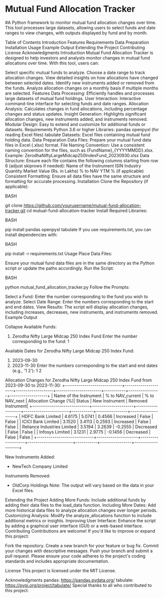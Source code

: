 # Mutual Fund Allocation Tracker
#A Python framework to monitor mutual fund allocation changes over time. This tool processes large datasets, allowing users to select funds and date ranges to view changes, with outputs displayed by fund and by month.

Table of Contents
Introduction
Features
Requirements
Data Preparation
Installation
Usage
Example Output
Extending the Project
Contributing
License
Acknowledgments
Introduction
Mutual Fund Allocation Tracker is designed to help investors and analysts monitor changes in mutual fund allocations over time. With this tool, users can:

Select specific mutual funds to analyze.
Choose a date range to track allocation changes.
View detailed insights on how allocations have changed between selected dates.
Identify new instruments added or removed from the funds.
Analyze allocation changes on a monthly basis if multiple months are selected.
Features
Data Processing: Efficiently handles and processes large datasets of mutual fund holdings.
User Interaction: Interactive command-line interface for selecting funds and date ranges.
Allocation Analysis: Calculates changes in fund allocations, including percentage changes and status updates.
Insight Generation: Highlights significant allocation changes, new instruments added, and instruments removed.
Modular Design: Easy to extend and customize for additional funds or datasets.
Requirements
Python 3.6 or higher
Libraries:
pandas
openpyxl (for reading Excel files)
tabulate
Datasets: Excel files containing mutual fund holding data.
Data Preparation
Data Files: Prepare your mutual fund data files in Excel (.xlsx) format.
File Naming Convention: Use a consistent naming convention for the files, such as {FundName}_{YYYYMMDD}.xlsx.
Example: ZerodhaNiftyLargeMidcap250IndexFund_20230930.xlsx
Data Structure: Ensure each file contains the following columns starting from row 6 (adjust skiprows if needed):
Name of the Instrument
ISIN
Industry
Quantity
Market Value (Rs. in Lakhs)
% to NAV
YTM % (if applicable)
Consistent Formatting: Ensure all data files have the same structure and formatting for accurate processing.
Installation
Clone the Repository (if applicable):

BASH

git clone https://github.com/yourusername/mutual-fund-allocation-tracker.git
cd mutual-fund-allocation-tracker
Install Required Libraries:

BASH

pip install pandas openpyxl tabulate
If you use requirements.txt, you can install dependencies with:

BASH

pip install -r requirements.txt
Usage
Place Data Files:

Ensure your mutual fund data files are in the same directory as the Python script or update the paths accordingly.
Run the Script:

BASH

python mutual_fund_allocation_tracker.py
Follow the Prompts:

Select a Fund: Enter the number corresponding to the fund you wish to analyze.
Select Date Range: Enter the numbers corresponding to the start and end dates.
View Results: The script will display allocation changes, including increases, decreases, new instruments, and instruments removed.
Example Output

Collapse
Available Funds:
1. Zerodha Nifty Large Midcap 250 Index Fund
Enter the number corresponding to the fund: 1

Available Dates for Zerodha Nifty Large Midcap 250 Index Fund:
1. 2023-09-30
2. 2023-11-30
Enter the numbers corresponding to the start and end dates (e.g., '1 2'): 1 2

Allocation Changes for Zerodha Nifty Large Midcap 250 Index Fund from 2023-09-30 to 2023-11-30:
+-----------------------------+---------------------+-------------------+-----------------------+-----------+----------------+-------------------+
|  Name of the Instrument     |  % to NAV_current   |  % to NAV_next    |  Allocation Change (%)|   Status  | New Instrument | Removed Instrument|
+-----------------------------+---------------------+-------------------+-----------------------+-----------+----------------+-------------------+
| HDFC Bank Limited           |        4.6175       |      5.0741       |         0.4566        | Increased |     False      |       False       |
| ICICI Bank Limited          |        3.1520       |      3.4113       |         0.2593        | Increased |     False      |       False       |
| Reliance Industries Limited |        3.5194       |      3.2639       |        -0.2555        | Decreased |     False      |       False       |
| Infosys Limited             |        3.1231       |      2.9775       |        -0.1456        | Decreased |     False      |       False       |
+-----------------------------+---------------------+-------------------+-----------------------+-----------+----------------+-------------------+

New Instruments Added:
- NewTech Company Limited

Instruments Removed:
- OldCorp Holdings
Note: The output will vary based on the data in your Excel files.

Extending the Project
Adding More Funds: Include additional funds by adding their data files to the load_data function.
Including More Dates: Add more historical data files to analyze allocation changes over longer periods.
Customizing Analysis: Modify the analyze_allocations function to include additional metrics or insights.
Improving User Interface: Enhance the script by adding a graphical user interface (GUI) or a web-based interface.
Contributing
Contributions are welcome! If you'd like to improve or expand this project:

Fork the repository.
Create a new branch for your feature or bug fix.
Commit your changes with descriptive messages.
Push your branch and submit a pull request.
Please ensure your code adheres to the project's coding standards and includes appropriate documentation.

License
This project is licensed under the MIT License.

Acknowledgments
pandas: https://pandas.pydata.org/
tabulate: https://pypi.org/project/tabulate/
Special thanks to all who contributed to this project.
